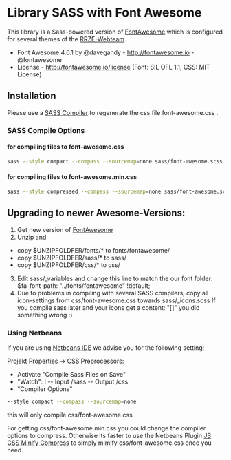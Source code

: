 # Library SASS with Font Awesome

This library is a Sass-powered version of [FontAwesome](http://fortawesome.github.io/Font-Awesome/) 
which is configured for several themes of the [RRZE-Webteam](https://github.com/RRZE-Webteam).

*  Font Awesome 4.6.1 by @davegandy - http://fontawesome.io - @fontawesome
*  License - http://fontawesome.io/license (Font: SIL OFL 1.1, CSS: MIT License)
 
## Installation

Please use a [SASS Compiler](http://sass-lang.com) to regenerate the css
file font-awesome.css .


### SASS Compile Options

#### for compiling files to font-awesome.css

```sh
sass --style compact --compass --sourcemap=none sass/font-awesome.scss css/font-awesome.css
```


#### for compiling files to font-awesome.min.css

```sh
sass --style compressed --compass --sourcemap=none sass/font-awesome.scss css/font-awesome.min.css
```



## Upgrading to newer Awesome-Versions:

1. Get new version of [FontAwesome](http://fortawesome.github.io/Font-Awesome/) 
2. Unzip and
- copy  $UNZIPFOLDFER/fonts/*   to  fonts/fontawesome/
- copy  $UNZIPFOLDFER/sass/*   to  sass/
- copy  $UNZIPFOLDFER/css/*   to  css/
3. Edit sass/_variables and change this line to match the our font folder:
 $fa-font-path:        "../fonts/fontawesome" !default;
4. Due to problems in compiling with several SASS compilers, copy all icon-settings from css/font-awesome.css towards sass/_icons.scss
   If you compile sass later and your icons get a content: "[]" you did something wrong :)


### Using Netbeans

If you are using [Netbeans IDE](https://netbeans.org) we advise you for the following setting:

Projekt Properties -> CSS Preprocessors:

- Activate "Compile Sass Files on Save"
- "Watch":   I
-- Input /sass
-- Output /css
- "Compiler Options"

```sh
--style compact --compass --sourcemap=none
```

this will only compile css/font-awesome.css .

For getting css/font-awesome.min.css you could change the compiler options to compress.
Otherwise its faster to use the Netbeans Plugin [JS CSS Minify Compress](http://plugins.netbeans.org/plugin/49666/js-css-minify-compress)
to simply mimify css/font-awesome.css once you need.

    


